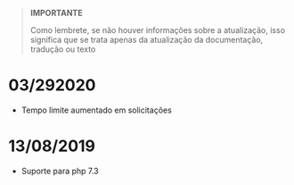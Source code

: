 >**IMPORTANTE**
>
>Como lembrete, se não houver informações sobre a atualização, isso significa que se trata apenas da atualização da documentação, tradução ou texto

# 03/292020

- Tempo limite aumentado em solicitações

# 13/08/2019

- Suporte para php 7.3

